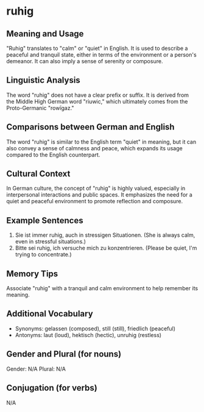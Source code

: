 # ruhig
## Meaning and Usage
"Ruhig" translates to "calm" or "quiet" in English. It is used to describe a peaceful and tranquil state, either in terms of the environment or a person's demeanor. It can also imply a sense of serenity or composure.

## Linguistic Analysis
The word "ruhig" does not have a clear prefix or suffix. It is derived from the Middle High German word "riuwic," which ultimately comes from the Proto-Germanic "rowīgaz." 

## Comparisons between German and English
The word "ruhig" is similar to the English term "quiet" in meaning, but it can also convey a sense of calmness and peace, which expands its usage compared to the English counterpart.

## Cultural Context
In German culture, the concept of "ruhig" is highly valued, especially in interpersonal interactions and public spaces. It emphasizes the need for a quiet and peaceful environment to promote reflection and composure.

## Example Sentences
1. Sie ist immer ruhig, auch in stressigen Situationen. (She is always calm, even in stressful situations.)
2. Bitte sei ruhig, ich versuche mich zu konzentrieren. (Please be quiet, I'm trying to concentrate.)

## Memory Tips
Associate "ruhig" with a tranquil and calm environment to help remember its meaning.

## Additional Vocabulary
- Synonyms: gelassen (composed), still (still), friedlich (peaceful)
- Antonyms: laut (loud), hektisch (hectic), unruhig (restless)

## Gender and Plural (for nouns)
Gender: N/A
Plural: N/A

## Conjugation (for verbs)
N/A